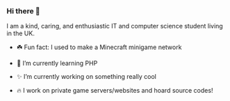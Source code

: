 ### Hi there 👋
I am a kind, caring, and enthusiastic IT and computer science student living in the UK.
- ☘️ Fun fact: I used to make a Minecraft minigame network
- 🌱 I’m currently learning PHP 

- ✨ I’m currently working on something really cool
- 🔥 I work on private game servers/websites and hoard source codes!

<!--
**ExenalEurope/ExenalEurope** is a ✨ _special_ ✨ repository because its `README.md` (this file) appears on your GitHub profile.

Here are some ideas to get you started:

- 🔭 I’m currently working on ... 
- 👯 I’m looking to collaborate on ...
- 🤔 I’m looking for help with ...
- 💬 Ask me about ...
- 📫 How to reach me: ...
- 😄 Pronouns: ...

-->
